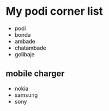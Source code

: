 # My podi corner  list

- podi
- bonda
- ambade
- chatambade
- golibaje

## mobile charger
- nokia
- samsung
- sony
